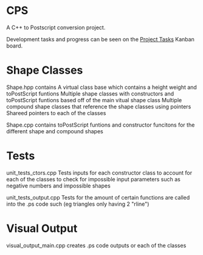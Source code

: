 # CPS
A C++ to Postscript conversion project.

Development tasks and progress can be seen on the [Project Tasks](https://github.com/uaf372/CPS/projects/1) Kanban board.

# Shape Classes

Shape.hpp contains
	A virtual class base which contains a height weight and toPostScript funtions 
	Multiple shape classes with constructors and toPostScript funtions based off of the main vitual shape class
	Multiple compound shape classes that reference the shape classes using pointers 
	Shareed pointers to each of the classes

Shape.cpp contains
	toPostScript funtions and constructor funcitons for the different shape and compound shapes

# Tests

unit_tests_ctors.cpp
	Tests inputs for each constructor class to account for each of the classes to check for impossible input parameters
	such as negative numbers and impossible shapes

unit_tests_output.cpp
	Tests for the amount of certain functions are called into the .ps code such (eg triangles only having 2 "rline") 

# Visual Output

visual_output_main.cpp
	creates .ps code outputs or each of the classes 